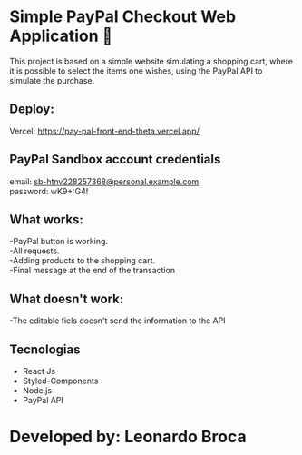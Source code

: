 # Simple PayPal Checkout Web Application 🚀

This project is based on a simple website simulating a shopping cart, where it is possible to select the items one wishes, using the PayPal API to simulate the purchase.

## Deploy:
Vercel: https://pay-pal-front-end-theta.vercel.app/

## PayPal Sandbox account credentials
email: sb-htnv228257368@personal.example.com <br/>
password: wK9+:G4!

## What works:
-PayPal button is working. <br/>
-All requests. <br/>
-Adding products to the shopping cart. <br/>
-Final message at the end of the transaction <br/>

## What doesn't work:
-The editable fiels doesn't send the information to the API

## Tecnologias
- React Js <br/>
- Styled-Components <br/>
- Node.js <br/>
- PayPal API <br/>

# Developed by: Leonardo Broca
